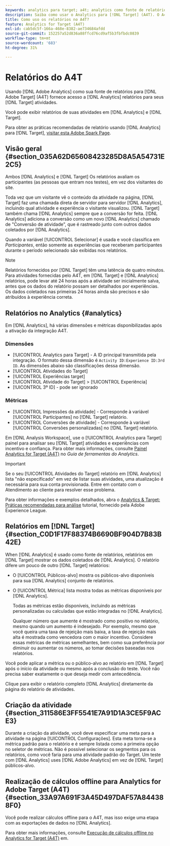 ```yaml
---
keywords: analytics para target; a4t; analytics como fonte de relatórios; analytics
description: Saiba como usar o Analytics para [!DNL Target] (A4T). O A4T fornece acesso aos relatórios do Analytics para [!DNL Target] atividades que usam métricas do Analytics e segmentos de público-alvo.
title: Como uso os relatórios no A4T?
feature: Analytics for Target (A4T)
exl-id: cab5dc5f-166a-468e-8382-ae734684afdd
source-git-commit: 152257a52d836a88ffcd76cd9af5b3fbfbdc0839
workflow-type: tm+mt
source-wordcount: '683'
ht-degree: 31%

---
```


# Relatórios do A4T

Usando [!DNL Adobe Analytics] como sua fonte de relatórios para [!DNL Adobe Target] (A4T) fornece acesso a [!DNL Analytics] relatórios para seus [!DNL Target] atividades.

Você pode exibir relatórios de suas atividades em [!DNL Analytics] e [!DNL Target].

Para obter as práticas recomendadas de relatório usando [!DNL Analytics] para [!DNL Target], [visitar esta Adobe Spark Page](https://spark.adobe.com/page/Lo3Spm4oBOvwF/).

## Visão geral {#section_035A62D65608423285D8A5A54731E2C5}

Ambos [!DNL Analytics] e [!DNL Target] Os relatórios avaliam os participantes (as pessoas que entram nos testes), em vez dos visitantes do site.

Toda vez que um visitante vê o conteúdo da atividade na página, [!DNL Target] faz uma chamada direta de servidor para servidor [!DNL Analytics], incluindo qual atividade e experiência o visitante visualizou. [!DNL Target] também chama [!DNL Analytics] sempre que a conversão for feita. [!DNL Analytics] adiciona a conversão como um novo [!DNL Analytics] chamado de &quot;Conversão de atividade&quot;, que é rastreado junto com outros dados coletados por [!DNL Analytics].

Quando a variável [!UICONTROL Selecionar] é usada e você classifica em *Participantes*, então somente as experiências que receberam participantes durante o período selecionado são exibidas nos relatórios.

>[!NOTE]
>
>Relatórios fornecidos por [!DNL Target] têm uma latência de quatro minutos. Para atividades fornecidas pelo A4T, em [!DNL Target] e [!DNL Analytics] relatórios, pode levar até 24 horas após a atividade ser inicialmente salva, antes que os dados do relatório possam ser detalhados por experiências. Os dados coletados nas primeiras 24 horas ainda são precisos e são atribuídos à experiência correta.

## Relatórios no Analytics  {#analytics}

Em [!DNL Analytics], há várias dimensões e métricas disponibilizadas após a ativação da integração A4T.

### Dimensões

* [!UICONTROL Analytics para Target] - A ID principal transmitida pela integração. O formato dessa dimensão é `Activity ID:Experience ID:3rd ID`. As dimensões abaixo são classificações dessa dimensão.
* [!UICONTROL Atividades do Target]
* [!UICONTROL Experiências target]
* [!UICONTROL Atividade do Target] > [!UICONTROL Experiência]
* [!UICONTROL 3º ID] - pode ser ignorado

### Métricas

* [!UICONTROL Impressões da atividade] - Corresponde à variável [!UICONTROL Participantes] no [!DNL Target] relatório.
* [!UICONTROL Conversões de atividade] - Corresponde à variável [!UICONTROL Conversões personalizadas] no [!DNL Target] relatório.

Em [!DNL Analysis Workspace], use o [!UICONTROL Analytics para Target] painel para analisar seu [!DNL Target] atividades e experiências com incentivo e confiança. Para obter mais informações, consulte [Painel Analytics for Target (A4T)](https://experienceleague.adobe.com/docs/analytics/analyze/analysis-workspace/panels/a4t-panel.html?lang=pt-BR) no *Guia de ferramentas do Analytics*.

>[!IMPORTANT]
>
>Se o seu [!UICONTROL Atividades do Target] relatório em [!DNL Analytics] lista &quot;não especificado&quot; em vez de listar suas atividades, uma atualização é necessária para sua conta provisionada. Entre em contato com o Atendimento ao cliente para resolver esse problema.

Para obter informações e exemplos detalhados, abra o [Analytics &amp; Target: Práticas recomendadas para análise](https://spark.adobe.com/page/Lo3Spm4oBOvwF/) tutorial, fornecido pela Adobe Experience League.

## Relatórios em [!DNL Target] {#section_C0D1F17F88374B6690BF904D7B83B42E}

When [!DNL Analytics] é usado como fonte de relatórios, relatórios em [!DNL Target] mostrar os dados coletados de [!DNL Analytics]. O relatório difere um pouco de outro [!DNL Target] relatórios:

* O [!UICONTROL Públicos-alvo] mostra os públicos-alvo disponíveis para sua [!DNL Analytics] conjunto de relatórios.
* O [!UICONTROL Métrica] lista mostra todas as métricas disponíveis por [!DNL Analytics].

   Todas as métricas estão disponíveis, incluindo as métricas personalizadas ou calculadas que estão integradas no [!DNL Analytics].

   Qualquer número que aumente é mostrado como positivo no relatório, mesmo quando um aumento é indesejado. Por exemplo, mesmo que você queira uma taxa de rejeição mais baixa, a taxa de rejeição mais alta é mostrada como vencedora com o maior incentivo. Considere essas métricas de métricas semelhantes, bem como sua preferência por diminuir ou aumentar os números, ao tomar decisões baseadas nos relatórios.

Você pode aplicar a métrica ou o público-alvo ao relatório em [!DNL Target] após o início da atividade ou mesmo após a conclusão do teste. Você não precisa saber exatamente o que deseja medir com antecedência.

Clique para exibir o relatório completo [!DNL Analytics] diretamente da página do relatório de atividades.

## Criação da atividade {#section_311586E3FF5541E7A91D1A3CE5F9ACE3}

Durante a criação da atividade, você deve especificar uma meta para a atividade na página [!UICONTROL Configurações]. Esta meta torna-se a métrica padrão para o relatório e é sempre listada como a primeira opção no seletor de métricas. Não é possível selecionar os segmentos para os relatórios, como você faria para uma atividade padrão do Target. Um teste com [!DNL Analytics] uses [!DNL Adobe Analytics] em vez de [!DNL Target] públicos-alvo.

## Realização de cálculos offline para Analytics for Adobe Target (A4T) {#section_33A97A691F3A45D497DAF57A844388F0}

Você pode realizar cálculos offline para o A4T, mas isso exige uma etapa com as exportações de dados no [!DNL Analytics].

Para obter mais informações, consulte [Execução de cálculos offline no Analytics for Target (A4T)](/help/main/c-reports/conversion-rate.md#concept_0D0002A1EBDF420E9C50E2A46F36629B) em.
